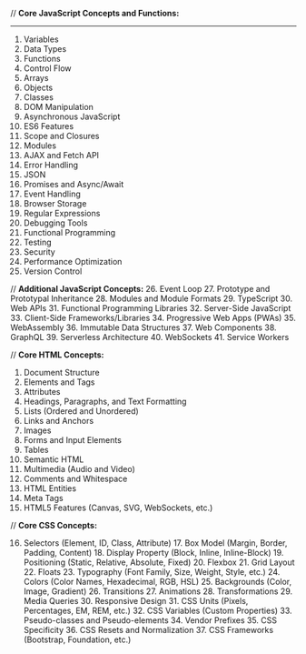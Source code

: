 // **Core JavaScript Concepts and Functions:**
****
1. Variables
2. Data Types
3. Functions
4. Control Flow
5. Arrays
6. Objects
7. Classes
8. DOM Manipulation
9. Asynchronous JavaScript
10. ES6 Features
11. Scope and Closures
12. Modules
13. AJAX and Fetch API
14. Error Handling
15. JSON
16. Promises and Async/Await
17. Event Handling
18. Browser Storage
19. Regular Expressions
20. Debugging Tools
21. Functional Programming
22. Testing
23. Security
24. Performance Optimization
25. Version Control

// **Additional JavaScript Concepts:** 26. Event Loop 27. Prototype and Prototypal Inheritance 28. Modules and Module Formats 29. TypeScript 30. Web APIs 31. Functional Programming Libraries 32. Server-Side JavaScript 33. Client-Side Frameworks/Libraries 34. Progressive Web Apps (PWAs) 35. WebAssembly 36. Immutable Data Structures 37. Web Components 38. GraphQL 39. Serverless Architecture 40. WebSockets 41. Service Workers

// **Core HTML Concepts:**

1. Document Structure
2. Elements and Tags
3. Attributes
4. Headings, Paragraphs, and Text Formatting
5. Lists (Ordered and Unordered)
6. Links and Anchors
7. Images
8. Forms and Input Elements
9. Tables
10. Semantic HTML
11. Multimedia (Audio and Video)
12. Comments and Whitespace
13. HTML Entities
14. Meta Tags
15. HTML5 Features (Canvas, SVG, WebSockets, etc.)

// **Core CSS Concepts:**

16. Selectors (Element, ID, Class, Attribute) 17. Box Model (Margin, Border, Padding, Content) 18. Display Property (Block, Inline, Inline-Block) 19. Positioning (Static, Relative, Absolute, Fixed) 20. Flexbox 21. Grid Layout 22. Floats 23. Typography (Font Family, Size, Weight, Style, etc.) 24. Colors (Color Names, Hexadecimal, RGB, HSL) 25. Backgrounds (Color, Image, Gradient) 26. Transitions 27. Animations 28. Transformations 29. Media Queries 30. Responsive Design 31. CSS Units (Pixels, Percentages, EM, REM, etc.) 32. CSS Variables (Custom Properties) 33. Pseudo-classes and Pseudo-elements 34. Vendor Prefixes 35. CSS Specificity 36. CSS Resets and Normalization 37. CSS Frameworks (Bootstrap, Foundation, etc.)
